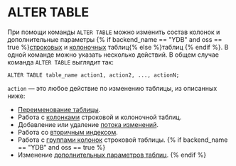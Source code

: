# ALTER TABLE

При помощи команды `ALTER TABLE` можно изменить состав колонок и дополнительные параметры {% if backend_name == "YDB" and oss == true %}[строковых](../../../../concepts/datamodel/table.md#row-tables) и [колоночных](../../../../concepts/datamodel/table.md#colums-tables) таблиц{% else %}таблиц {% endif %}. В одной команде можно указать несколько действий. В общем случае команда `ALTER TABLE` выглядит так:


```yql
ALTER TABLE table_name action1, action2, ..., actionN;
```

`action` — это любое действие по изменению таблицы, из описанных ниже:

* [Переименование таблицы](rename.md).
* Работа с [колонками](columns.md) строковой и колоночной таблиц.
* Добавление или удаление [потока изменений](changefeed.md).
* Работа со [вторичным индексом](secondary_index.md).
* Работа с [группами колонок](family.md) строковой таблицы.
{% if backend_name == "YDB" and oss == true %}
* Изменение [дополнительных параметров таблиц](set.md).
{% endif %}